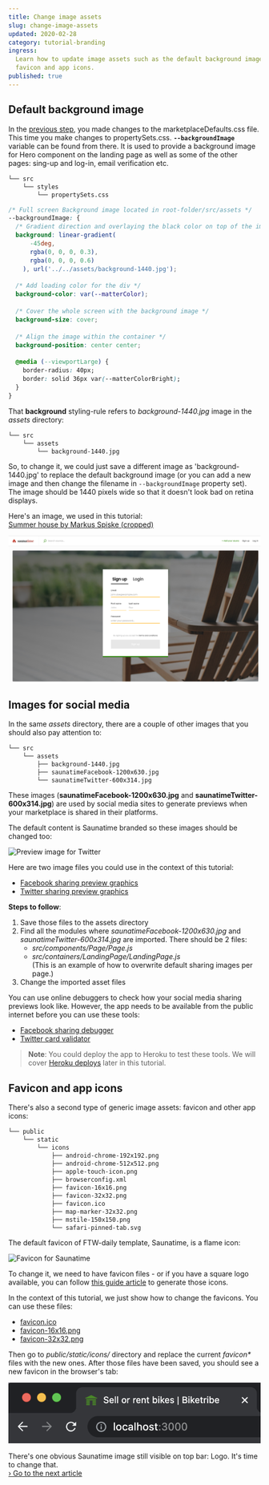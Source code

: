 ```yaml
---
title: Change image assets
slug: change-image-assets
updated: 2020-02-28
category: tutorial-branding
ingress:
  Learn how to update image assets such as the default background image,
  favicon and app icons.
published: true
---
```


## Default background image

In the [previous step](/tutorial/first-edit/), you made changes to the
marketplaceDefaults.css file. This time you make changes to
propertySets.css. **`--backgroundImage`** variable can be found from
there. It is used to provide a background image for Hero component on
the landing page as well as some of the other pages: sing-up and log-in,
email verification etc.

```shell
└── src
    └── styles
        └── propertySets.css
```

```css
/* Full screen Background image located in root-folder/src/assets */
--backgroundImage: {
  /* Gradient direction and overlaying the black color on top of the image for better readability */
  background: linear-gradient(
      -45deg,
      rgba(0, 0, 0, 0.3),
      rgba(0, 0, 0, 0.6)
    ), url('../../assets/background-1440.jpg');

  /* Add loading color for the div */
  background-color: var(--matterColor);

  /* Cover the whole screen with the background image */
  background-size: cover;

  /* Align the image within the container */
  background-position: center center;

  @media (--viewportLarge) {
    border-radius: 40px;
    border: solid 36px var(--matterColorBright);
  }
}
```

That **background** styling-rule refers to _background-1440.jpg_ image
in the _assets_ directory:

```shell
└── src
    └── assets
        └── background-1440.jpg
```

So, to change it, we could just save a different image as
'background-1440.jpg' to replace the default background image (or you
can add a new image and then change the filename in `--backgroundImage`
property set). The image should be 1440 pixels wide so that it doesn't
look bad on retina displays.

Here's an image, we used in this tutorial:<br />
[Summer house by Markus Spiske (cropped)](/tutorial-assets/markus-spiske-summer-house-unsplash.jpg)

![CottageDays example with updated Hero image](./cottagedays-background-image.png)

## Images for social media

In the same _assets_ directory, there are a couple of other images that
you should also pay attention to:

```shell
└── src
    └── assets
        ├── background-1440.jpg
        ├── saunatimeFacebook-1200x630.jpg
        └── saunatimeTwitter-600x314.jpg
```

These images (**saunatimeFacebook-1200x630.jpg** and
**saunatimeTwitter-600x314.jpg**) are used by social media sites to
generate previews when your marketplace is shared in their platforms.

The default content is Saunatime branded so these images should be
changed too:

![Preview image for Twitter](./saunatimeTwitter-600x314.jpg)

Here are two image files you could use in the context of this tutorial:

- [Facebook sharing preview graphics](/tutorial-assets/cottagedays-facebook-1200x630-by-markus-spiske.jpg)
- [Twitter sharing preview graphics](/tutorial-assets/cottagedays-twitter-600x314-by-markus-spiske.jpg)

**Steps to follow**:

1. Save those files to the assets directory
1. Find all the modules where _saunatimeFacebook-1200x630.jpg_ and
   _saunatimeTwitter-600x314.jpg_ are imported. There should be 2 files:
   - _src/components/Page/Page.js_
   - _src/containers/LandingPage/LandingPage.js_<br /> (This is an
     example of how to overwrite default sharing images per page.)
1. Change the imported asset files

<extrainfo title="Extra: how to test social media sharing?">

You can use online debuggers to check how your social media sharing
previews look like. However, the app needs to be available from the
public internet before you can use these tools:

- [Facebook sharing debugger](https://developers.facebook.com/tools/debug/)
- [Twitter card validator](https://cards-dev.twitter.com/validator)

> **Note**: You could deploy the app to Heroku to test these tools. We
> will cover [Heroku deploys](/tutorial/deploy-to-heroku/) later in this
> tutorial.

</extrainfo>

## Favicon and app icons

There's also a second type of generic image assets: favicon and other
app icons:

```shell
└── public
    └── static
        └── icons
            ├── android-chrome-192x192.png
            ├── android-chrome-512x512.png
            ├── apple-touch-icon.png
            ├── browserconfig.xml
            ├── favicon-16x16.png
            ├── favicon-32x32.png
            ├── favicon.ico
            ├── map-marker-32x32.png
            ├── mstile-150x150.png
            └── safari-pinned-tab.svg

```

The default favicon of FTW-daily template, Saunatime, is a flame icon:

![Favicon for Saunatime](./saunatime-favicon.png)

To change it, we need to have favicon files - or if you have a square
logo available, you can follow
[this guide article](/ftw/how-to-change-ftw-icons/) to generate those
icons.

In the context of this tutorial, we just show how to change the
favicons. You can use these files:

- [favicon.ico](/tutorial-assets/favicon.ico)
- [favicon-16x16.png](/tutorial-assets/favicon-16x16.png)
- [favicon-32x32.png](/tutorial-assets/favicon-32x32.png)

Then go to _public/static/icons/_ directory and replace the current
_favicon\*_ files with the new ones. After those files have been saved,
you should see a new favicon in the browser's tab:

![Favicon for CottageDays](./cottagedays-favicon.png)

There's one obvious Saunatime image still visible on top bar: Logo. It's
time to change that.<br />
[› Go to the next article](/tutorial/change-logo/)
